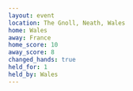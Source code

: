 ```yaml
---
layout: event
location: The Gnoll, Neath, Wales
home: Wales
away: France
home_score: 10
away_score: 8
changed_hands: true
held_for: 1
held_by: Wales
---
```

